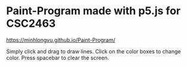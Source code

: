 # Paint-Program made with p5.js for CSC2463

https://minhlongvu.github.io/Paint-Program/

Simply click and drag to draw lines.
Click on the color boxes to change color.
Press spacebar to clear the screen.
